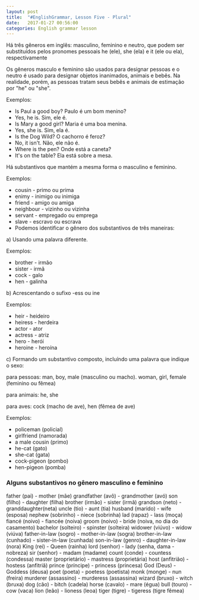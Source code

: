```yaml
---
layout: post
title:  "#EnglishGrammar, Lesson Five - Plural"
date:   2017-01-27 00:56:00
categories: English grammar lesson
---
```


Há três gêneros em inglês: masculino, feminino e neutro, que podem ser substituídos pelos pronomes pessoais he (ele), she (ela) e it (ele ou ela), respectivamente

Os gêneros masculo e feminino são usados para designar pessoas e o neutro é usado para designar objetos inanimados, animais e bebês. Na realidade, porém, as pessoas tratam seus bebês e animais de estimação por "he" ou "she".

Exemplos:

* Is Paul a good boy? Paulo é um bom menino?
* Yes, he is. Sim, ele é.
* Is Mary a good girl? Maria é uma boa menina.
* Yes, she is. Sim, ela é.
* Is the Dog Wild? O cachorro é feroz?
* No, it isn't. Não, ele não é.
* Where is the pen? Onde está a caneta?
* It's on the table? Ela está sobre a mesa.

Há substantivos que mantém a mesma forma o masculino e feminino.

Exemplos:

* cousin - primo ou prima
* enimy - inimigo ou inimiga
* friend - amigo ou amiga
* neighbour - vizinho ou vizinha
* servant - empregado ou emprega
* slave - escravo ou escrava
* Podemos identificar o gênero dos substantivos de três maneiras:

a) Usando uma palavra diferente.

Exemplos:

* brother - irmão
* sister - irmã
* cock - galo
* hen - galinha

b) Acrescentando o sufixo -ess ou ine

Exemplos:

* heir - heideiro
* heiress - herdeira
* actor - ator
* actress - atriz
* hero - herói
* heroine - heroína

c) Formando um substantivo composto, incluíndo uma palavra que indique o sexo:

para pessoas: man, boy, male (masculino ou macho). woman, girl, female (feminino ou fêmea)

para animais: he, she

para aves: cock (macho de ave), hen (fêmea de ave)

Exemplos:

* policeman (policial)
* girlfriend (namorada)
* a male cousin (primo)
* he-cat (gato)
* she-cat (gata)
* cock-pigeon (pombo)
* hen-pigeon (pomba)

### Alguns substantivos no gênero masculino e feminino

father (pai) - mother (mãe)
grandfather (avô) - grandmother (avó)
son (filho) - daughter (filha)
brother (irmão) - sister (irmã)
grandson (neto) - granddaughter(neta)
uncle (tio) - aunt (tia)
husband (marido) - wife (esposa)
nephew (sobrinho) - niece (sobrinha)
lad (rapaz) - lass (moça)
fiancé (noivo) - fiancée (noiva)
groom (noivo) - bride (noiva, no dia do casamento)
bachelor (solteiro) - spinster (solteira)
widower (viúvo) - widow (viúva)
father-in-law (sogro) - mother-in-law (sogra)
brother-in-law (cunhado) - sister-in-law (cunhada)
son-in-law (genro) - daughter-in-law (nora)
King (rei) - Queen (rainha)
lord (senhor) - lady (senha, dama - nobreza)
sir (senhor) - madam (madame)
count (conde) - countess (condessa)
master (proprietário) - mastress (proprietária)
host (anfitrião) - hostess (anfitriã)
prince (príncipe) - princess (princesa)
God (Deus) - Goddess (deusa)
poet (poeta) - poetess (poetista)
monk (monge) - nun (freira)
murderer (assassino) - murderess (assassina)
wizard (bruxo) - witch (bruxa)
dog (cão) - bitch (cadela)
horse (cavalo) - mare (égua)
bull (touro) - cow (vaca)
lion (leão) - lioness (leoa)
tiger (tigre) - tigeress (tigre fêmea)
